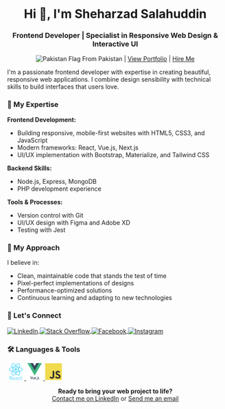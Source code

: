 <h1 align="center">Hi 👋, I'm Sheharzad Salahuddin</h1>
<h3 align="center">Frontend Developer | Specialist in Responsive Web Design & Interactive UI</h3>

<p align="center">
  <img src="https://upload.wikimedia.org/wikipedia/commons/3/32/Flag_of_Pakistan.svg" alt="Pakistan Flag" width="20" height="13"> From Pakistan | 
  <a href="https://sheharzaddev-v2.netlify.app/" target="_blank">View Portfolio</a> |
  <a href="https://www.linkedin.com/in/sheharzad-salahuddin-frontend-developer/" target="_blank">Hire Me</a>
</p>

I'm a passionate frontend developer with expertise in creating beautiful, responsive web applications. I combine design sensibility with technical skills to build interfaces that users love.

### 🚀 My Expertise

**Frontend Development:**
- Building responsive, mobile-first websites with HTML5, CSS3, and JavaScript
- Modern frameworks: React, Vue.js, Next.js
- UI/UX implementation with Bootstrap, Materialize, and Tailwind CSS

**Backend Skills:**
- Node.js, Express, MongoDB
- PHP development experience

**Tools & Processes:**
- Version control with Git
- UI/UX design with Figma and Adobe XD
- Testing with Jest

<!--### 📊 My Stats

<p align="center">
  <img src="https://github-readme-stats.vercel.app/api/top-langs?username=sheharzad-developer&show_icons=true&locale=en&layout=compact" alt="Top Languages" width="45%">
  <img src="https://github-readme-stats.vercel.app/api?username=sheharzad-developer&show_icons=true&locale=en" alt="GitHub Stats" width="45%">
</p>

<p align="center">
  <img src="https://github-readme-streak-stats.herokuapp.com/?user=sheharzad-developer&" alt="GitHub Streak" width="90%">
</p>
-->

### 💼 My Approach

I believe in:
- Clean, maintainable code that stands the test of time
- Pixel-perfect implementations of designs
- Performance-optimized solutions
- Continuous learning and adapting to new technologies

### 🤝 Let's Connect

<p align="left">
  <a href="https://www.linkedin.com/in/sheharzad-salahuddin-frontend-developer/" target="blank">
    <img align="center" src="https://raw.githubusercontent.com/rahuldkjain/github-profile-readme-generator/master/src/images/icons/Social/linked-in-alt.svg" alt="LinkedIn" height="30" width="40" />
  </a>
  <a href="https://stackoverflow.com/users/7394383/sheharzad-salahuddin" target="blank">
    <img align="center" src="https://raw.githubusercontent.com/rahuldkjain/github-profile-readme-generator/master/src/images/icons/Social/stack-overflow.svg" alt="Stack Overflow" height="30" width="40" />
  </a>
  <a href="https://www.facebook.com/s.ssalahuddin2/" target="blank">
    <img align="center" src="https://raw.githubusercontent.com/rahuldkjain/github-profile-readme-generator/master/src/images/icons/Social/facebook.svg" alt="Facebook" height="30" width="40" />
  </a>
  <a href="https://www.instagram.com/sheharzad.salahuddin80/" target="blank">
    <img align="center" src="https://raw.githubusercontent.com/rahuldkjain/github-profile-readme-generator/master/src/images/icons/Social/instagram.svg" alt="Instagram" height="30" width="40" />
  </a>
</p>

### 🛠 Languages & Tools

<p align="left">
  <!-- Keep your existing tool icons here -->
  <a href="https://reactjs.org/" target="_blank" rel="noreferrer"> <img src="https://raw.githubusercontent.com/devicons/devicon/master/icons/react/react-original-wordmark.svg" alt="react" width="40" height="40"/> </a>
  <a href="https://vuejs.org/" target="_blank" rel="noreferrer"> <img src="https://raw.githubusercontent.com/devicons/devicon/master/icons/vuejs/vuejs-original-wordmark.svg" alt="vuejs" width="40" height="40"/> </a>
  <a href="https://developer.mozilla.org/en-US/docs/Web/JavaScript" target="_blank" rel="noreferrer"> <img src="https://raw.githubusercontent.com/devicons/devicon/master/icons/javascript/javascript-original.svg" alt="javascript" width="40" height="40"/> </a>
  <!-- Include other relevant tools -->
</p>

<p align="center">
  <strong>Ready to bring your web project to life?</strong><br>
  <a href="https://www.linkedin.com/in/sheharzad-salahuddin-frontend-developer/" target="_blank">Contact me on LinkedIn</a> or 
  <a href="mailto:your-email@example.com">Send me an email</a>
</p>
